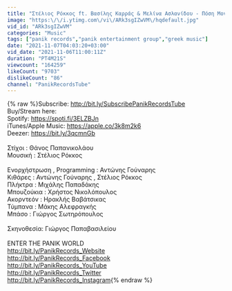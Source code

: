 ```yaml
---
title: "Στέλιος Ρόκκος ft. Βασίλης Καρράς & Μελίνα Ασλανίδου - Πόση Μοναξιά - Official Music Video"
image: "https:\/\/i.ytimg.com\/vi\/ARk3sgIZwVM\/hqdefault.jpg"
vid_id: "ARk3sgIZwVM"
categories: "Music"
tags: ["panik records","panik entertainment group","greek music"]
date: "2021-11-07T04:03:20+03:00"
vid_date: "2021-11-06T11:00:11Z"
duration: "PT4M21S"
viewcount: "164259"
likeCount: "9703"
dislikeCount: "86"
channel: "PanikRecordsTube"
---
```

{% raw %}Subscribe: <a rel="nofollow" target="blank" href="http://bit.ly/SubscribePanikRecordsTube">http://bit.ly/SubscribePanikRecordsTube</a><br />Buy/Stream here:<br />Spotify: <a rel="nofollow" target="blank" href="https://spoti.fi/3ELZBJn">https://spoti.fi/3ELZBJn</a><br />iTunes/Apple Music: <a rel="nofollow" target="blank" href="https://apple.co/3k8m2k6">https://apple.co/3k8m2k6</a><br />Deezer: <a rel="nofollow" target="blank" href="https://bit.ly/3qcmnGb">https://bit.ly/3qcmnGb</a><br /><br />Στίχοι : Θάνος  Παπανικολάου <br />Μουσική : Στέλιος Ρόκκος <br /><br />Ενορχήστρωση , Programming : Αντώνης Γούναρης <br />Κιθάρες : Αντώνης Γούναρης , Στέλιος Ρόκκος<br />Πλήκτρα : Μιχάλης Παπαδάκης<br />Μπουζούκια : Χρήστος Νικολόπουλος <br />Ακορντεόν : Ηρακλής Βαβάτσικας <br />Τύμπανα : Μάκης Αλεφραγκής <br />Μπάσο : Γιώργος Σωτηρόπουλος<br /><br />Σκηνοθεσία: Γιώργος Παπαβασιλείου <br /><br />ENTER THE PANIK WORLD<br /><a rel="nofollow" target="blank" href="http://bit.ly/PanikRecords_Website">http://bit.ly/PanikRecords_Website</a><br /><a rel="nofollow" target="blank" href="http://bit.ly/PanikRecords_Facebook">http://bit.ly/PanikRecords_Facebook</a><br /><a rel="nofollow" target="blank" href="http://bit.ly/PanikRecords_YouTube">http://bit.ly/PanikRecords_YouTube</a><br /><a rel="nofollow" target="blank" href="http://bit.ly/PanikRecords_Twitter">http://bit.ly/PanikRecords_Twitter</a><br /><a rel="nofollow" target="blank" href="http://bit.ly/PanikRecords_Instagram">http://bit.ly/PanikRecords_Instagram</a>{% endraw %}
